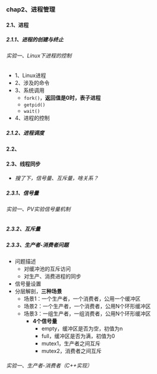 ### chap2、进程管理

#### 2.1、进程

##### 2.1.1、进程的创建与终止

###### 实验一、Linux下进程的控制

+ 1、Linux进程
+ 2、涉及的命令
+ 3、系统调用
  + `fork()`，**返回值是0时，表子进程**
  + `getpid()`
  + `wait()`
+ 4、进程的控制

##### 2.1.2、进程调度

#### 2.2、

#### 2.3、线程同步

+ *搜了下，信号量、互斥量，啥关系？*

##### 2.3.1、信号量

###### 实验一、PV实验信号量机制

##### 2.3.2、互斥量

##### 2.3.3、生产者-消费者问题

+ 问题描述
  + 对缓冲池的互斥访问
  + 对生产、消费进程的同步
+ 信号量设置
+ 分层解剖，**三种场景**
  + 场景1：一个生产者，一个消费者，公用一个缓冲区
  + 场景2：一个生产者，一个消费者，公用N个环形缓冲区
  + 场景3：一组生产者，一组消费者，公用N个环形缓冲区
    + **4个信号量**
      + empty，缓冲区是否为空，初值为n
      + full，缓冲区是否为满，初值为0
      + mutex1，生产者之间互斥
      + mutex2，消费者之间互斥

###### 实验一、生产者-消费者（C++实现）

